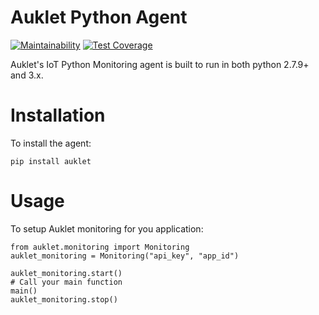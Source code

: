 # Auklet Python Agent
[![Maintainability](https://api.codeclimate.com/v1/badges/7c2cd3bc63a70ac7fd73/maintainability)](https://codeclimate.com/repos/5a54e10be3d6cb4d7d0007a8/maintainability)    [![Test Coverage](https://api.codeclimate.com/v1/badges/7c2cd3bc63a70ac7fd73/test_coverage)](https://codeclimate.com/repos/5a54e10be3d6cb4d7d0007a8/test_coverage)  


Auklet's IoT Python Monitoring agent is built to run in both python 2.7.9+ and 3.x.

# Installation

To install the agent:

	pip install auklet


# Usage

To setup Auklet monitoring for you application:

    from auklet.monitoring import Monitoring
    auklet_monitoring = Monitoring("api_key", "app_id")

    auklet_monitoring.start()
    # Call your main function
    main()
    auklet_monitoring.stop()
